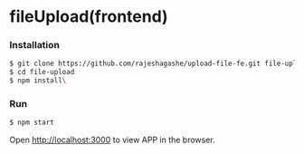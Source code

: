 # fileUpload(frontend)

### Installation


```sh
$ git clone https://github.com/rajeshagashe/upload-file-fe.git file-upload
$ cd file-upload
$ npm install\
```

### Run

```sh
$ npm start
```
Open [http://localhost:3000](http://localhost:3000) to view APP in the browser.
